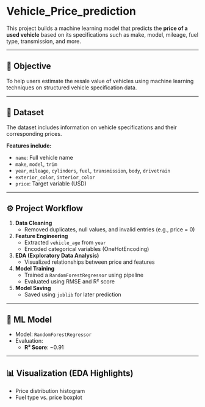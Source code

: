 # Vehicle_Price_prediction
This project builds a machine learning model that predicts the **price of a used vehicle** based on its specifications such as make, model, mileage, fuel type, transmission, and more.

---

## 📌 Objective

To help users estimate the resale value of vehicles using machine learning techniques on structured vehicle specification data.

---

## 📂 Dataset

The dataset includes information on vehicle specifications and their corresponding prices.

**Features include:**
- `name`: Full vehicle name
- `make`, `model`, `trim`
- `year`, `mileage`, `cylinders`, `fuel`, `transmission`, `body`, `drivetrain`
- `exterior_color`, `interior_color`
- `price`: Target variable (USD)

---

## ⚙️ Project Workflow

1. **Data Cleaning**  
   - Removed duplicates, null values, and invalid entries (e.g., price = 0)
2. **Feature Engineering**  
   - Extracted `vehicle_age` from `year`
   - Encoded categorical variables (OneHotEncoding)
3. **EDA (Exploratory Data Analysis)**  
   - Visualized relationships between price and features
4. **Model Training**  
   - Trained a `RandomForestRegressor` using pipeline
   - Evaluated using RMSE and R² score
5. **Model Saving**  
   - Saved using `joblib` for later prediction

---

## 🧠 ML Model

- Model: `RandomForestRegressor`
- Evaluation:
  - **R² Score**: ~0.91
---

## 📊 Visualization (EDA Highlights)

- Price distribution histogram
- Fuel type vs. price boxplot
